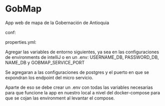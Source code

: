 # GobMap
App web de mapa de la Gobernación de Antioquia


conf:

properties.yml:

Agregar las variables de entorno siguientes, ya sea en las configuraciones de environments de intelliJ o en un .env: USERNAME_DB, PASSWORD_DB, NAME_DB y GOBMAP_SERVICE_PORT

Se agregaran a las configuraciones de postgres y el puerto en que se expondran los endpoint del micro servicio.

Aparte de eso se debe crear un .env con todas las variables necesarias para que funcione la app en nuestro local a nivel del docker-compose para que se cojan las environment al levantar el compose.